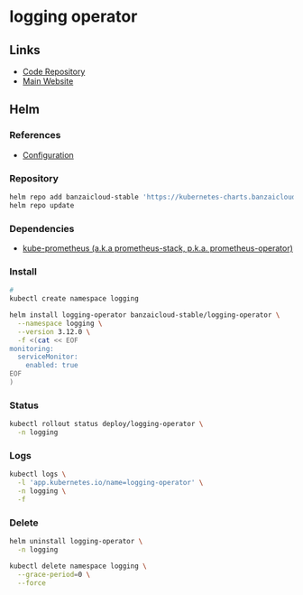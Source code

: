 # logging operator

<!--
https://github.com/banzaicloud/logging-operator-docs/tree/master/docs/quickstarts
https://github.com/banzaicloud-build/logging-operator/blob/master/docs/examples/es.md
https://github.com/xybots/logging-operator-docs/blob/master/docs/operation/logging-operator-monitoring.md
-->

## Links

- [Code Repository](https://github.com/banzaicloud/logging-operator)
- [Main Website](https://banzaicloud.com/products/logging-operator/)

## Helm

### References

- [Configuration](https://github.com/banzaicloud/logging-operator/tree/master/charts/logging-operator#configuration)

### Repository

```sh
helm repo add banzaicloud-stable 'https://kubernetes-charts.banzaicloud.com'
helm repo update
```

### Dependencies

- [kube-prometheus (a.k.a prometheus-stack, p.k.a. prometheus-operator)](/prometheus/prometheus-stack.md)

### Install

```sh
#
kubectl create namespace logging
```

```sh
helm install logging-operator banzaicloud-stable/logging-operator \
  --namespace logging \
  --version 3.12.0 \
  -f <(cat << EOF
monitoring:
  serviceMonitor:
    enabled: true
EOF
)
```

### Status

```sh
kubectl rollout status deploy/logging-operator \
  -n logging
```

### Logs

```sh
kubectl logs \
  -l 'app.kubernetes.io/name=logging-operator' \
  -n logging \
  -f
```

### Delete

```sh
helm uninstall logging-operator \
  -n logging

kubectl delete namespace logging \
  --grace-period=0 \
  --force
```
